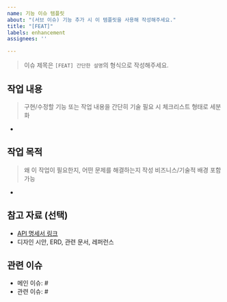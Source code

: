 ```yaml
---
name: 기능 이슈 템플릿
about: "(서브 이슈) 기능 추가 시 이 템플릿을 사용해 작성해주세요."
title: "[FEAT]"
labels: enhancement
assignees: ''

---
```


>  이슈 제목은 `[FEAT] 간단한 설명`의 형식으로 작성해주세요.

## 작업 내용
> 구현/수정할 기능 또는 작업 내용을 간단히 기술
> 필요 시 체크리스트 형태로 세분화
- 

## 작업 목적
> 왜 이 작업이 필요한지, 어떤 문제를 해결하는지 작성
> 비즈니스/기술적 배경 포함 가능
- 

## 참고 자료 (선택)
- [API 명세서 링크]()
- 디자인 시안, ERD, 관련 문서, 레퍼런스

## 관련 이슈
- 메인 이슈: #
- 관련 이슈: #
